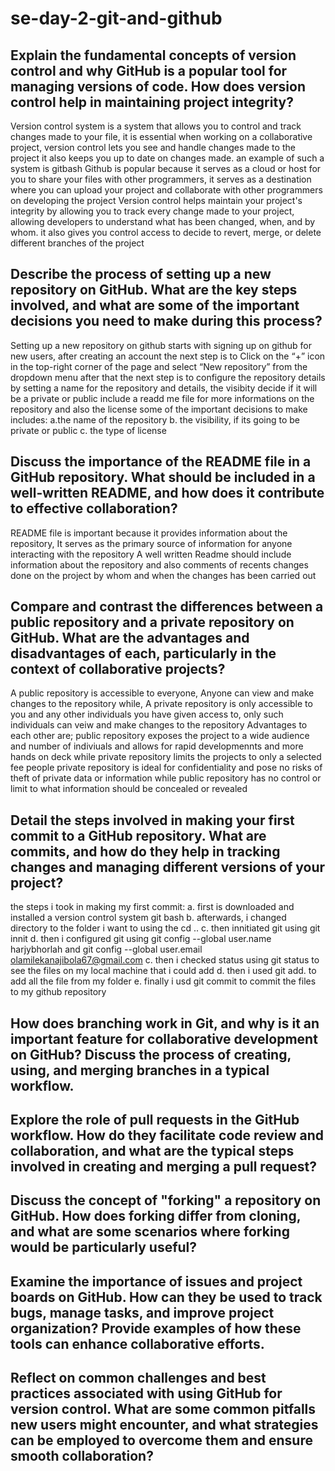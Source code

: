 # se-day-2-git-and-github
## Explain the fundamental concepts of version control and why GitHub is a popular tool for managing versions of code. How does version control help in maintaining project integrity?
Version control system is a system that allows you to control and track changes made to your file, it is essential when working on a collaborative project, version control lets you see and handle changes made to the project it also keeps you up to date on changes made. an example of such a system is gitbash
Github is popular because it serves as a cloud or host for you to share your files with other programmers, it serves as a destination where you can upload your project and collaborate with other programmers on developing the project
Version control helps maintain your project's integrity by allowing you to track every change made to your project, allowing developers to understand what has been changed, when, and by whom. it also gives you control access to decide to revert, merge, or delete different branches of the project 

## Describe the process of setting up a new repository on GitHub. What are the key steps involved, and what are some of the important decisions you need to make during this process?
Setting up a new repository on github starts with signing up on github for new users, after creating an account the next step is to Click on the “+” icon in the top-right corner of the page and select “New repository” from the dropdown menu after that the next step is to configure the repository details by setting a name for the repository and details, the visibity decide if it will be a private or public include a readd me file for more informations on the repository and also the license
some of the important decisions to make includes:
a.the name of the repository
b. the visibility, if its going to be private or public
c. the type of license 

## Discuss the importance of the README file in a GitHub repository. What should be included in a well-written README, and how does it contribute to effective collaboration?
README file is important because it provides information about the repository, It serves as the primary source of information for anyone interacting with the repository
A well written Readme  should include information about the repository and also comments of recents changes done on the project by whom and when the changes has been carried out

## Compare and contrast the differences between a public repository and a private repository on GitHub. What are the advantages and disadvantages of each, particularly in the context of collaborative projects?
A public repository is accessible to everyone, Anyone can view and make changes to the repository while, A private repository is only accessible to you and any other individuals you have given access to, only such individuals can veiw and make changes to the repository
Advantages to each other are;
public repository exposes the project to a wide audience and number of indiviuals and allows for rapid developmennts and more hands on deck while private repository limits the projects to only a selected fee people
private repository is ideal for confidentiality and pose no risks of theft of private data  or information while public repository has no control or limit to what information should be concealed or revealed 

## Detail the steps involved in making your first commit to a GitHub repository. What are commits, and how do they help in tracking changes and managing different versions of your project?
the steps i took in making  my first commit:
a. first is downloaded and installed a version control system git bash
b. afterwards, i changed directory to the folder i want to using the cd ..
c. then innitiated git using git innit 
d. then i configured git using git config --global user.name harjybhorlah and git config --global user.email olamilekanajibola67@gmail.com
c. then i checked status using git status to see the files on my local machine that i could add 
d. then i used git add. to add all the file from  my folder 
e. finally i usd git commit to commit the files to my github repository



## How does branching work in Git, and why is it an important feature for collaborative development on GitHub? Discuss the process of creating, using, and merging branches in a typical workflow.

## Explore the role of pull requests in the GitHub workflow. How do they facilitate code review and collaboration, and what are the typical steps involved in creating and merging a pull request?

## Discuss the concept of "forking" a repository on GitHub. How does forking differ from cloning, and what are some scenarios where forking would be particularly useful?

## Examine the importance of issues and project boards on GitHub. How can they be used to track bugs, manage tasks, and improve project organization? Provide examples of how these tools can enhance collaborative efforts.

## Reflect on common challenges and best practices associated with using GitHub for version control. What are some common pitfalls new users might encounter, and what strategies can be employed to overcome them and ensure smooth collaboration?
